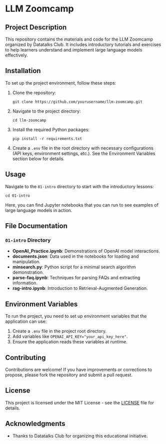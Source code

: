 
# LLM Zoomcamp

## Project Description
This repository contains the materials and code for the LLM Zoomcamp organized by Datatalks Club. It includes introductory tutorials and exercises to help learners understand and implement large language models effectively.

## Installation
To set up the project environment, follow these steps:

1. Clone the repository:
   ```
   git clone https://github.com/yourusername/llm-zoomcamp.git
   ```
2. Navigate to the project directory:
   ```
   cd llm-zoomcamp
   ```
3. Install the required Python packages:
   ```
   pip install -r requirements.txt
   ```
4. Create a `.env` file in the root directory with necessary configurations (API keys, environment settings, etc.). See the Environment Variables section below for details.

## Usage
Navigate to the `01-intro` directory to start with the introductory lessons:

```
cd 01-intro
```

Here, you can find Jupyter notebooks that you can run to see examples of large language models in action.

## File Documentation
### `01-intro` Directory
- **OpenAI_Practice.ipynb**: Demonstrations of OpenAI model interactions.
- **documents.json**: Data used in the notebooks for loading and manipulation.
- **minsearch.py**: Python script for a minimal search algorithm demonstration.
- **parse-faq.ipynb**: Techniques for parsing FAQs and extracting information.
- **rag-intro.ipynb**: Introduction to Retrieval-Augmented Generation.

## Environment Variables
To run the project, you need to set up environment variables that the application can use:
1. Create a `.env` file in the project root directory.
2. Add variables like `OPENAI_API_KEY="your_api_key_here"`.
3. Ensure the application reads these variables at runtime.

## Contributing
Contributions are welcome! If you have improvements or corrections to propose, please fork the repository and submit a pull request.

## License
This project is licensed under the MIT License - see the [LICENSE](LICENSE) file for details.

## Acknowledgments
- Thanks to Datatalks Club for organizing this educational initiative.
